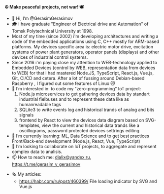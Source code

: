 **☮︎ Make peaceful projects, not war! 🕊**

- 👋 Hi, I’m @GerasimGerasimov
- 🎓 i have graduate "Engineer of Electrical drive and Automation" of Tomsk Polytechnical University at 1998.
- Most of my time (since 2002) i'm developing architectures and writing a code of the embedded applications using C, C++ mostly for ARM-based platforms.
My devices specific area is: electric motor drive, excitation systems of power plant generators, operator panels (displays) and other devices of industrial control systems.
- Since 2016 i'm paying close my attention to WEB-technology applied to Embedded Devices (control by WEB, representation data from devices to WEB) for that i had mastered Node.JS, TypeScript, React.js, Vue.js, Git, CI/CD and cetera. After a lot of fussing around Debian-based Raspberry , I figured out some features of Linux 😼
- 👀 I’m interested in: 
to code my "zero-programming" IoT project:
  1) Node.js microservices to get gathering devices data by  standart industrial fielbuses and to represent these data like as humanreadable tags  
  2) SQLite3 to write events log and historical trands of analog and bits signals 
  3) frontend by React to view the devices data diagram based on SVG-templates, view the current and historical data trands like a oscillograms, password protected devices settrings editing 
- 🌱 I’m currently learning: ML, Data Science and to get best practices Front/Back-end development (Node.js, React, Vue, TypeScript)
- 💞️ I’m looking to collaborate on IoT projects, to aggregate and represent complex data to analisis.
- 📫 How to reach me: dialix@yandex.ru, https://t.me/gerasim_v_gerasimov

* 🗞 My articles:
  * https://habr.com/ru/post/460399/ File loading indicator by SVG and Vue.js

<!---
GerasimGerasimov/GerasimGerasimov is a ✨ special ✨ repository because its `README.md` (this file) appears on your GitHub profile.
You can click the Preview link to take a look at your changes.
--->
